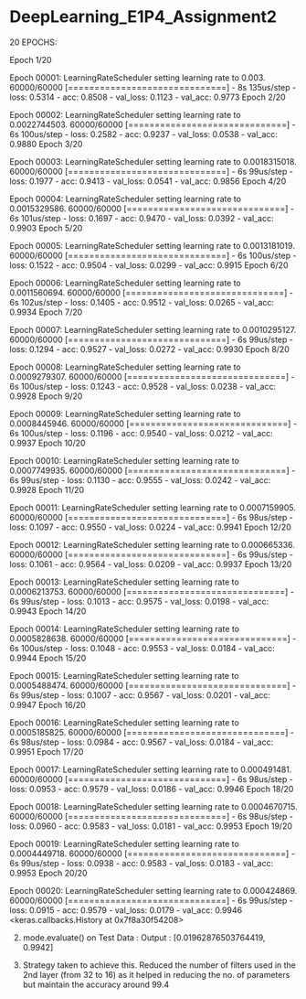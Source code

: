 # DeepLearning_E1P4_Assignment2

20 EPOCHS:

Epoch 1/20

Epoch 00001: LearningRateScheduler setting learning rate to 0.003.
60000/60000 [==============================] - 8s 135us/step - loss: 0.5314 - acc: 0.8508 - val_loss: 0.1123 - val_acc: 0.9773
Epoch 2/20

Epoch 00002: LearningRateScheduler setting learning rate to 0.0022744503.
60000/60000 [==============================] - 6s 100us/step - loss: 0.2582 - acc: 0.9237 - val_loss: 0.0538 - val_acc: 0.9880
Epoch 3/20

Epoch 00003: LearningRateScheduler setting learning rate to 0.0018315018.
60000/60000 [==============================] - 6s 99us/step - loss: 0.1977 - acc: 0.9413 - val_loss: 0.0541 - val_acc: 0.9856
Epoch 4/20

Epoch 00004: LearningRateScheduler setting learning rate to 0.0015329586.
60000/60000 [==============================] - 6s 101us/step - loss: 0.1697 - acc: 0.9470 - val_loss: 0.0392 - val_acc: 0.9903
Epoch 5/20

Epoch 00005: LearningRateScheduler setting learning rate to 0.0013181019.
60000/60000 [==============================] - 6s 100us/step - loss: 0.1522 - acc: 0.9504 - val_loss: 0.0299 - val_acc: 0.9915
Epoch 6/20

Epoch 00006: LearningRateScheduler setting learning rate to 0.0011560694.
60000/60000 [==============================] - 6s 102us/step - loss: 0.1405 - acc: 0.9512 - val_loss: 0.0265 - val_acc: 0.9934
Epoch 7/20

Epoch 00007: LearningRateScheduler setting learning rate to 0.0010295127.
60000/60000 [==============================] - 6s 99us/step - loss: 0.1294 - acc: 0.9527 - val_loss: 0.0272 - val_acc: 0.9930
Epoch 8/20

Epoch 00008: LearningRateScheduler setting learning rate to 0.0009279307.
60000/60000 [==============================] - 6s 100us/step - loss: 0.1243 - acc: 0.9528 - val_loss: 0.0238 - val_acc: 0.9928
Epoch 9/20

Epoch 00009: LearningRateScheduler setting learning rate to 0.0008445946.
60000/60000 [==============================] - 6s 100us/step - loss: 0.1196 - acc: 0.9540 - val_loss: 0.0212 - val_acc: 0.9937
Epoch 10/20

Epoch 00010: LearningRateScheduler setting learning rate to 0.0007749935.
60000/60000 [==============================] - 6s 99us/step - loss: 0.1130 - acc: 0.9555 - val_loss: 0.0242 - val_acc: 0.9928
Epoch 11/20

Epoch 00011: LearningRateScheduler setting learning rate to 0.0007159905.
60000/60000 [==============================] - 6s 98us/step - loss: 0.1097 - acc: 0.9550 - val_loss: 0.0224 - val_acc: 0.9941
Epoch 12/20

Epoch 00012: LearningRateScheduler setting learning rate to 0.000665336.
60000/60000 [==============================] - 6s 99us/step - loss: 0.1061 - acc: 0.9564 - val_loss: 0.0209 - val_acc: 0.9937
Epoch 13/20

Epoch 00013: LearningRateScheduler setting learning rate to 0.0006213753.
60000/60000 [==============================] - 6s 99us/step - loss: 0.1013 - acc: 0.9575 - val_loss: 0.0198 - val_acc: 0.9943
Epoch 14/20

Epoch 00014: LearningRateScheduler setting learning rate to 0.0005828638.
60000/60000 [==============================] - 6s 100us/step - loss: 0.1048 - acc: 0.9553 - val_loss: 0.0184 - val_acc: 0.9944
Epoch 15/20

Epoch 00015: LearningRateScheduler setting learning rate to 0.0005488474.
60000/60000 [==============================] - 6s 99us/step - loss: 0.1007 - acc: 0.9567 - val_loss: 0.0201 - val_acc: 0.9947
Epoch 16/20

Epoch 00016: LearningRateScheduler setting learning rate to 0.0005185825.
60000/60000 [==============================] - 6s 98us/step - loss: 0.0984 - acc: 0.9567 - val_loss: 0.0184 - val_acc: 0.9951
Epoch 17/20

Epoch 00017: LearningRateScheduler setting learning rate to 0.000491481.
60000/60000 [==============================] - 6s 98us/step - loss: 0.0953 - acc: 0.9579 - val_loss: 0.0186 - val_acc: 0.9946
Epoch 18/20

Epoch 00018: LearningRateScheduler setting learning rate to 0.0004670715.
60000/60000 [==============================] - 6s 98us/step - loss: 0.0960 - acc: 0.9583 - val_loss: 0.0181 - val_acc: 0.9953
Epoch 19/20

Epoch 00019: LearningRateScheduler setting learning rate to 0.0004449718.
60000/60000 [==============================] - 6s 99us/step - loss: 0.0938 - acc: 0.9583 - val_loss: 0.0183 - val_acc: 0.9953
Epoch 20/20

Epoch 00020: LearningRateScheduler setting learning rate to 0.000424869.
60000/60000 [==============================] - 6s 99us/step - loss: 0.0915 - acc: 0.9579 - val_loss: 0.0179 - val_acc: 0.9946
<keras.callbacks.History at 0x7f8a30f54208>


2. mode.evaluate() on Test Data :
   Output : [0.01962876503764419, 0.9942]

3. Strategy taken to achieve this.
   Reduced the number of filters used in the 2nd layer (from 32 to 16) as it helped  in reducing the no. of parameters but maintain the accuracy around 99.4 
